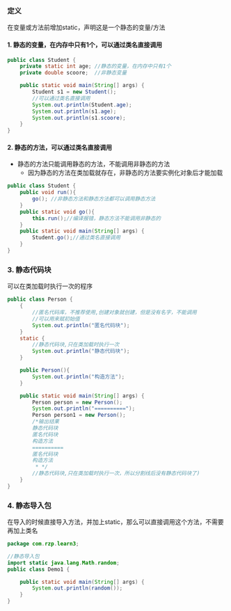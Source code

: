 ### 定义
在变量或方法前增加static，声明这是一个静态的变量/方法
#### 1. 静态的变量，在内存中只有1个，可以通过类名直接调用

```java
public class Student {
    private static int age; //静态的变量，在内存中只有1个
    private double scoore;  //非静态变量

    public static void main(String[] args) {
        Student s1 = new Student();
        //可以通过类名直接调用
        System.out.println(Student.age);
        System.out.println(s1.age);
        System.out.println(s1.scoore);
    }
}
```

#### 2. 静态的方法，可以通过类名直接调用
- 静态的方法只能调用静态的方法，不能调用非静态的方法
    - 因为静态的方法在类加载就存在，非静态的方法要实例化对象后才能加载

```java
public class Student {
    public void run(){
        go(); //非静态方法和静态方法都可以调用静态方法
    }
    public static void go(){
        this.run();//编译报错，静态方法不能调用非静态的
    }
    public static void main(String[] args) {
        Student.go();//通过类名直接调用
    }
}

```

### 3. 静态代码块
可以在类加载时执行一次的程序
```java
public class Person {
    {
        //匿名代码库，不推荐使用,创建对象就创建，但是没有名字，不能调用
        //可以用来赋初始值
        System.out.println("匿名代码块");
    }
    static {
        //静态代码块,只在类加载时执行一次
        System.out.println("静态代码块");
    }

    public Person(){
        System.out.println("构造方法");
    }

    public static void main(String[] args) {
        Person person = new Person();
        System.out.println("==========");
        Person person1 = new Person();
        /*输出结果
        静态代码块
        匿名代码块
        构造方法
        ==========
        匿名代码块
        构造方法   
         * */
        //静态代码块,只在类加载时执行一次，所以分割线后没有静态代码块了)
    }
}
```

### 4. 静态导入包
在导入的时候直接导入方法，并加上static，那么可以直接调用这个方法，不需要再加上类名
```java
package com.rzp.learn3;

//静态导入包
import static java.lang.Math.random;
public class Demo1 {

    public static void main(String[] args) {
        System.out.println(random());
    }
}
```